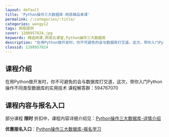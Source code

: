 ```yaml
---
layout: default
title: 'Python操作三大数据库-网易精品单课'
permalink: /:categories/:title/
categories: wangyi2
tags: 网易提供
cover: 1208957824.jpg
keywords: 精选网课,网易云课堂,Python操作三大数据库
description: "在用Python做开发时，你不可避免的会与数据库打交道，这次，带你入门Python操作不同类型数据库的实用技术课程解答群：594767070Python操作三大数据库"
classid: 1208957824
---
```


## 课程介绍

在用Python做开发时，你不可避免的会与数据库打交道，这次，带你入门Python操作不同类型数据库的实用技术
课程解答群：594767070

## 课程内容与报名入口

部分课程 **限时** 折扣中，课程内容详细介绍见：[Python操作三大数据库-详情介绍](https://study.163.com/course/introduction/1208957824.htm?share=1&shareId=1025206652&utm_campaign=share&utm_medium=iphoneShare&utm_source=&utm_u=1025206652)

**优惠报名入口**：[Python操作三大数据库-报名学习](https://study.163.com/course/introduction/1208957824.htm?share=1&shareId=1025206652&utm_campaign=share&utm_medium=iphoneShare&utm_source=&utm_u=1025206652)

